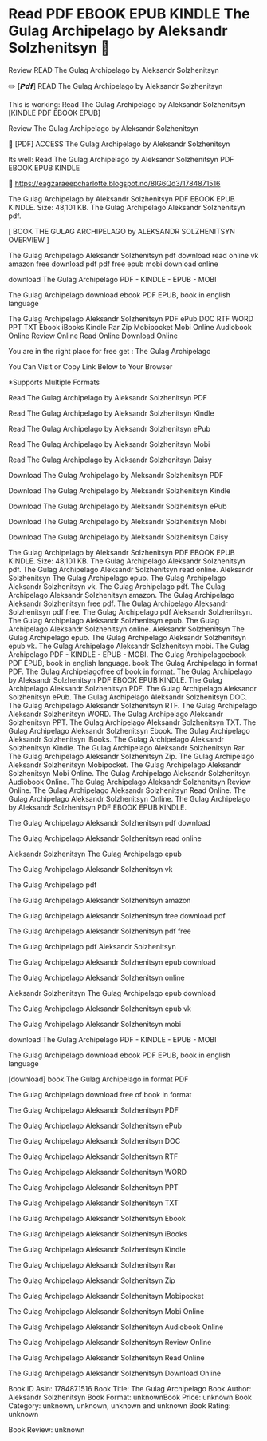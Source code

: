 # Read PDF EBOOK EPUB KINDLE The Gulag Archipelago by  Aleksandr Solzhenitsyn 📕
Review READ The Gulag Archipelago by Aleksandr Solzhenitsyn

✏️ [𝙋𝙙𝙛] READ The Gulag Archipelago by Aleksandr Solzhenitsyn

This is working: Read The Gulag Archipelago by Aleksandr Solzhenitsyn [KINDLE PDF EBOOK EPUB]


Review The Gulag Archipelago by Aleksandr Solzhenitsyn

📕 [PDF] ACCESS The Gulag Archipelago by Aleksandr Solzhenitsyn

Its well: Read The Gulag Archipelago by Aleksandr Solzhenitsyn PDF EBOOK EPUB KINDLE



🎯 https://eagzaraeepcharlotte.blogspot.no/8lG6Qd3/1784871516



The Gulag Archipelago by Aleksandr Solzhenitsyn PDF EBOOK EPUB KINDLE. Size: 48,101 KB. The Gulag Archipelago Aleksandr Solzhenitsyn pdf.

[ BOOK THE GULAG ARCHIPELAGO by ALEKSANDR SOLZHENITSYN OVERVIEW ]

The Gulag Archipelago Aleksandr Solzhenitsyn pdf download read online vk amazon free download pdf pdf free epub mobi download online

download The Gulag Archipelago PDF - KINDLE - EPUB - MOBI

The Gulag Archipelago download ebook PDF EPUB, book in english language

The Gulag Archipelago Aleksandr Solzhenitsyn PDF ePub DOC RTF WORD PPT TXT Ebook iBooks Kindle Rar Zip Mobipocket Mobi Online Audiobook Online Review Online Read Online Download Online

You are in the right place for free get : The Gulag Archipelago

You Can Visit or Copy Link Below to Your Browser

*Supports Multiple Formats

Read The Gulag Archipelago by Aleksandr Solzhenitsyn PDF

Read The Gulag Archipelago by Aleksandr Solzhenitsyn Kindle

Read The Gulag Archipelago by Aleksandr Solzhenitsyn ePub

Read The Gulag Archipelago by Aleksandr Solzhenitsyn Mobi

Read The Gulag Archipelago by Aleksandr Solzhenitsyn Daisy

Download The Gulag Archipelago by Aleksandr Solzhenitsyn PDF

Download The Gulag Archipelago by Aleksandr Solzhenitsyn Kindle

Download The Gulag Archipelago by Aleksandr Solzhenitsyn ePub

Download The Gulag Archipelago by Aleksandr Solzhenitsyn Mobi

Download The Gulag Archipelago by Aleksandr Solzhenitsyn Daisy

The Gulag Archipelago by Aleksandr Solzhenitsyn PDF EBOOK EPUB KINDLE. Size: 48,101 KB. The Gulag Archipelago Aleksandr Solzhenitsyn pdf. The Gulag Archipelago Aleksandr Solzhenitsyn read online. Aleksandr Solzhenitsyn The Gulag Archipelago epub. The Gulag Archipelago Aleksandr Solzhenitsyn vk. The Gulag Archipelago pdf. The Gulag Archipelago Aleksandr Solzhenitsyn amazon. The Gulag Archipelago Aleksandr Solzhenitsyn free pdf. The Gulag Archipelago Aleksandr Solzhenitsyn pdf free. The Gulag Archipelago pdf Aleksandr Solzhenitsyn. The Gulag Archipelago Aleksandr Solzhenitsyn epub. The Gulag Archipelago Aleksandr Solzhenitsyn online. Aleksandr Solzhenitsyn The Gulag Archipelago epub. The Gulag Archipelago Aleksandr Solzhenitsyn epub vk. The Gulag Archipelago Aleksandr Solzhenitsyn mobi. The Gulag Archipelago PDF - KINDLE - EPUB - MOBI. The Gulag Archipelagoebook PDF EPUB, book in english language. book The Gulag Archipelago in format PDF. The Gulag Archipelagofree of book in format. The Gulag Archipelago by Aleksandr Solzhenitsyn PDF EBOOK EPUB KINDLE. The Gulag Archipelago Aleksandr Solzhenitsyn PDF. The Gulag Archipelago Aleksandr Solzhenitsyn ePub. The Gulag Archipelago Aleksandr Solzhenitsyn DOC. The Gulag Archipelago Aleksandr Solzhenitsyn RTF. The Gulag Archipelago Aleksandr Solzhenitsyn WORD. The Gulag Archipelago Aleksandr Solzhenitsyn PPT. The Gulag Archipelago Aleksandr Solzhenitsyn TXT. The Gulag Archipelago Aleksandr Solzhenitsyn Ebook. The Gulag Archipelago Aleksandr Solzhenitsyn iBooks. The Gulag Archipelago Aleksandr Solzhenitsyn Kindle. The Gulag Archipelago Aleksandr Solzhenitsyn Rar. The Gulag Archipelago Aleksandr Solzhenitsyn Zip. The Gulag Archipelago Aleksandr Solzhenitsyn Mobipocket. The Gulag Archipelago Aleksandr Solzhenitsyn Mobi Online. The Gulag Archipelago Aleksandr Solzhenitsyn Audiobook Online. The Gulag Archipelago Aleksandr Solzhenitsyn Review Online. The Gulag Archipelago Aleksandr Solzhenitsyn Read Online. The Gulag Archipelago Aleksandr Solzhenitsyn Online. The Gulag Archipelago by Aleksandr Solzhenitsyn PDF EBOOK EPUB KINDLE.

The Gulag Archipelago Aleksandr Solzhenitsyn pdf download

The Gulag Archipelago Aleksandr Solzhenitsyn read online

Aleksandr Solzhenitsyn The Gulag Archipelago epub

The Gulag Archipelago Aleksandr Solzhenitsyn vk

The Gulag Archipelago pdf

The Gulag Archipelago Aleksandr Solzhenitsyn amazon

The Gulag Archipelago Aleksandr Solzhenitsyn free download pdf

The Gulag Archipelago Aleksandr Solzhenitsyn pdf free

The Gulag Archipelago pdf Aleksandr Solzhenitsyn

The Gulag Archipelago Aleksandr Solzhenitsyn epub download

The Gulag Archipelago Aleksandr Solzhenitsyn online

Aleksandr Solzhenitsyn The Gulag Archipelago epub download

The Gulag Archipelago Aleksandr Solzhenitsyn epub vk

The Gulag Archipelago Aleksandr Solzhenitsyn mobi

download The Gulag Archipelago PDF - KINDLE - EPUB - MOBI

The Gulag Archipelago download ebook PDF EPUB, book in english language

[download] book The Gulag Archipelago in format PDF

The Gulag Archipelago download free of book in format

The Gulag Archipelago Aleksandr Solzhenitsyn PDF

The Gulag Archipelago Aleksandr Solzhenitsyn ePub

The Gulag Archipelago Aleksandr Solzhenitsyn DOC

The Gulag Archipelago Aleksandr Solzhenitsyn RTF

The Gulag Archipelago Aleksandr Solzhenitsyn WORD

The Gulag Archipelago Aleksandr Solzhenitsyn PPT

The Gulag Archipelago Aleksandr Solzhenitsyn TXT

The Gulag Archipelago Aleksandr Solzhenitsyn Ebook

The Gulag Archipelago Aleksandr Solzhenitsyn iBooks

The Gulag Archipelago Aleksandr Solzhenitsyn Kindle

The Gulag Archipelago Aleksandr Solzhenitsyn Rar

The Gulag Archipelago Aleksandr Solzhenitsyn Zip

The Gulag Archipelago Aleksandr Solzhenitsyn Mobipocket

The Gulag Archipelago Aleksandr Solzhenitsyn Mobi Online

The Gulag Archipelago Aleksandr Solzhenitsyn Audiobook Online

The Gulag Archipelago Aleksandr Solzhenitsyn Review Online

The Gulag Archipelago Aleksandr Solzhenitsyn Read Online

The Gulag Archipelago Aleksandr Solzhenitsyn Download Online

Book ID Asin: 1784871516
Book Title: The Gulag Archipelago
Book Author: Aleksandr Solzhenitsyn
Book Format: unknownBook Price: unknown
Book Category: unknown, unknown, unknown and unknown
Book Rating: unknown

Book Review: unknown
